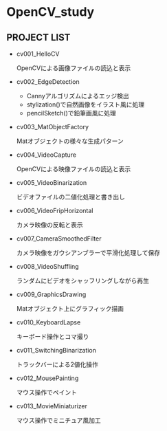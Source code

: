 # OpenCV_study

## PROJECT LIST

- cv001_HelloCV 

  OpenCVによる画像ファイルの読込と表示

- cv002_EdgeDetection

  - Cannyアルゴリズムによるエッジ検出
  - stylization()で自然画像をイラスト風に処理
  - pencilSketch()で鉛筆画風に処理

- cv003_MatObjectFactory

  Matオブジェクトの様々な生成パターン

- cv004_VideoCapture

  OpenCVによる映像ファイルの読込と表示

- cv005_VideoBinarization

  ビデオファイルの二値化処理と書き出し

- cv006_VideoFripHorizontal

  カメラ映像の反転と表示

- cv007_CameraSmoothedFilter

  カメラ映像をガウシアンブラーで平滑化処理して保存

- cv008_VideoShuffling

  ランダムにビデオをシャッフリングしながら再生

- cv009_GraphicsDrawing

  Matオブジェクト上にグラフィック描画

- cv010_KeyboardLapse

  キーボード操作とコマ撮り

- cv011_SwitchingBinarization

  トラックバーによる2値化操作

- cv012_MousePainting

  マウス操作でペイント

- cv013_MovieMiniaturizer

  マウス操作でミニチュア風加工
